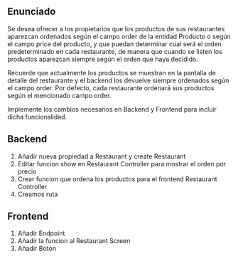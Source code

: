 ## Enunciado
Se desea ofrecer a los propietarios que los productos de sus restaurantes aparezcan ordenados según el campo order de la entidad Producto o según el campo price del producto, y que puedan determinar cual será el orden predeterminado en cada restaurante, de manera que cuando se listen los productos aparezcan siempre según el orden que haya decidido.

Recuerde que actualmente los productos se muestran en la pantalla de detalle del restaurante y el backend los devuelve siempre ordenados según el campo order. Por defecto, cada restaurante ordenará sus productos según el mencionado campo order.

Implemente los cambios necesarios en Backend y Frontend para incluir dicha funcionalidad. 

## Backend

1. Añadir nueva propiedad a Restaurant y create Restaurant
2. Editar funcion show en Restaurant Controller para mostrar el orden por precio
3. Crear funcion que ordena los productos para el frontend Restaurant Controller
4. Creamos ruta

## Frontend

1. Añadir Endpoint
2. Añadir la funcion al Restaurant Screen
3. Añadir Boton